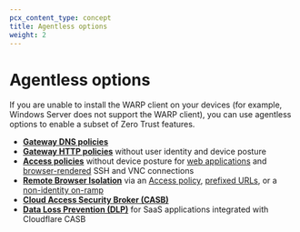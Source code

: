 ```yaml
---
pcx_content_type: concept
title: Agentless options
weight: 2
---
```


# Agentless options

If you are unable to install the WARP client on your devices (for example, Windows Server does not support the WARP client), you can use agentless options to enable a subset of Zero Trust features.

- **[Gateway DNS policies](/cloudflare-one/connections/connect-devices/agentless/dns/)**
- **[Gateway HTTP policies](/cloudflare-one/connections/connect-devices/agentless/pac-files/)** without user identity and device posture
- **[Access policies](/cloudflare-one/policies/access/)** without device posture for [web applications](/cloudflare-one/applications/configure-apps/) and [browser-rendered](/cloudflare-one/applications/non-http/#enable-browser-rendering) SSH and VNC connections
- **[Remote Browser Isolation](/cloudflare-one/policies/browser-isolation/)** via an [Access policy](/cloudflare-one/policies/access/isolate-application/), [prefixed URLs](/cloudflare-one/policies/browser-isolation/setup/clientless-browser-isolation/), or a [non-identity on-ramp](/cloudflare-one/policies/browser-isolation/setup/non-identity/)
- **[Cloud Access Security Broker (CASB)](/cloudflare-one/applications/scan-apps/)**
- **[Data Loss Prevention (DLP)](/cloudflare-one/applications/scan-apps/casb-dlp/)** for SaaS applications integrated with Cloudflare CASB
